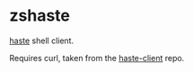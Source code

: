 zshaste
==========

[haste](http://hastebin.com) shell client.

Requires curl, taken from the [haste-client](https://github.com/seejohnrun/haste-client/blob/master/README.md) repo.
